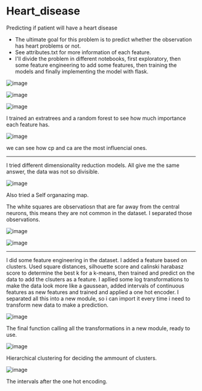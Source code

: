 # Heart_disease
Predicting if patient will have a heart disease

- The ultimate goal for this problem is to predict whether the observation has heart problems or not.
- See attributes.txt for more information of each feature.
- I'll divide the problem in different notebooks, first exploratory, then some feature engineering to add some features, then training the models and finally implementing the model with flask.


![image](https://user-images.githubusercontent.com/70241561/118749889-c651ec80-b834-11eb-9e95-94ceec075124.png)

![image](https://user-images.githubusercontent.com/70241561/118749898-cbaf3700-b834-11eb-9ff2-2b67982d322a.png)

![image](https://user-images.githubusercontent.com/70241561/118749926-d8338f80-b834-11eb-8da8-cf21467fb0d1.png)


I trained an extratrees and a random forest to see how much importance each feature has.

![image](https://user-images.githubusercontent.com/70241561/118749981-f13c4080-b834-11eb-8a82-7497c15c7473.png)


we can see how cp and ca are the most influencial ones.

----------------------------

I tried different dimensionality reduction models. All give me the same answer, the data was not so divisible.

![image](https://user-images.githubusercontent.com/70241561/118750088-1af56780-b835-11eb-898f-b079f75164da.png)



Also tried a Self organazing map.

The white squares are observatiosn that are far away from the central neurons, this means they are not common in the dataset. I separated those observations.

![image](https://user-images.githubusercontent.com/70241561/118750148-3fe9da80-b835-11eb-8441-22ac6f42732f.png)

![image](https://user-images.githubusercontent.com/70241561/118750157-44ae8e80-b835-11eb-9877-9802f851e381.png)


---------------------------------------------

I did some feature engineering in the dataset. I added a feature based on clusters. Used square distances, silhouette score and calinski harabasz score to determine
the best k for a k-means, then trained and predict on the data to add the clsuters as a feature. I apllied some log transformations to make the data look more like a 
gaussean,  added intervals of continuous features as new features and trained and applied a one hot encoder. I separated all this into a new module, so i can import it
every time i need to transform new data to make a prediction.

![image](https://user-images.githubusercontent.com/70241561/118750628-27c68b00-b836-11eb-8374-b7343644489c.png)

The final function calling all the transformations in a new module, ready to use.

![image](https://user-images.githubusercontent.com/70241561/118750679-3c0a8800-b836-11eb-9f31-daddbd3fda3a.png)

Hierarchical clustering for deciding the ammount of clusters.

![image](https://user-images.githubusercontent.com/70241561/118750722-57759300-b836-11eb-8d6a-9494f8c23414.png)

The intervals after the one hot encoding.








